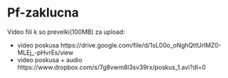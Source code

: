 # Pf-zaklucna

Video fili k so prevelki(100MB) za upload:
<br />
 <ul>
 <li>video poskusa https://drive.google.com/file/d/1sL00o_oNghQttUrlMZ0-MLEj_-pHvrEs/view  </li>
 <li>video poskusa + audio  https://www.dropbox.com/s/7g8vwm8l3sv39rx/poskus_1.avi?dl=0  </li>
 
 
 </ul>

